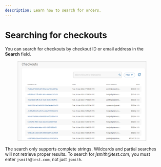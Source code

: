 ```yaml
---
description: Learn how to search for orders.
---
```


# Searching for checkouts

You can search for checkouts by checkout ID or email address in the **Search** field.

<figure><img src="../../../../.gitbook/assets/image (192).png" alt=""><figcaption></figcaption></figure>

The search only supports complete strings. Wildcards and partial searches will not retrieve proper results. To search for _jsmith@test.com_, you must enter `jsmith@test.com`, not just `jsmith`.
